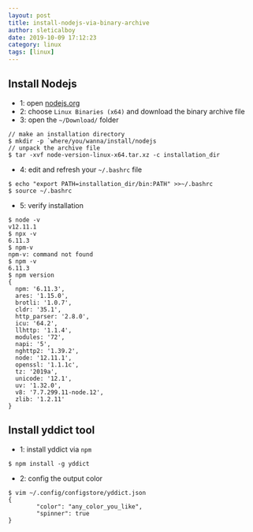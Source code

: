 ```yaml
---
layout: post
title: install-nodejs-via-binary-archive
author: sleticalboy
date: 2019-10-09 17:12:23
category: linux
tags: [linux]
---
```


## Install Nodejs

- 1: open [nodejs.org](https://nodejs.org/en/download/current/)
- 2: choose `Linux Binaries (x64)` and download the binary archive file
- 3: open the `~/Download/` folder
```
// make an installation directory
$ mkdir -p `where/you/wanna/install/nodejs
// unpack the archive file
$ tar -xvf node-version-linux-x64.tar.xz -c installation_dir
```
- 4: edit and refresh your `~/.bashrc` file
```
$ echo "export PATH=installation_dir/bin:PATH" >>~/.bashrc
$ source ~/.bashrc
```
- 5: verify installation
```
$ node -v
v12.11.1
$ npx -v
6.11.3
$ npm-v
npm-v: command not found
$ npm -v
6.11.3
$ npm version
{
  npm: '6.11.3',
  ares: '1.15.0',
  brotli: '1.0.7',
  cldr: '35.1',
  http_parser: '2.8.0',
  icu: '64.2',
  llhttp: '1.1.4',
  modules: '72',
  napi: '5',
  nghttp2: '1.39.2',
  node: '12.11.1',
  openssl: '1.1.1c',
  tz: '2019a',
  unicode: '12.1',
  uv: '1.32.0',
  v8: '7.7.299.11-node.12',
  zlib: '1.2.11'
}
```

## Install yddict tool
- 1: install yddict via `npm`
```
$ npm install -g yddict
```
- 2: config the output color
```
$ vim ~/.config/configstore/yddict.json
{
        "color": "any_color_you_like",
        "spinner": true
}
```
